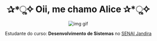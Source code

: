 
<h1 align="center"> ✰*ૢ✧ Oii, me chamo Alice ✰*ૢ✧ </h1>

<div style="display: inline_block" align="center">
  
![img gif](https://i.pinimg.com/originals/1b/56/f2/1b56f2116b8b0dd07f5d36199827fcf5.gif)

Estudante do curso: **Desenvolvimento de Sistemas** no [SENAI Jandira](https://jandira.sp.senai.br/)
